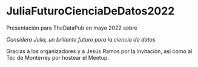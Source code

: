 # JuliaFuturoCienciaDeDatos2022

Presentación para TheDataPub en mayo 2022 sobre 

*Considera Julia, un brillante futuro para la ciencia de datos*

Gracias a los organizadores y a Jesús Ramos por la invitación, así como al Tec de Monterrey por hostear el Meetup.
